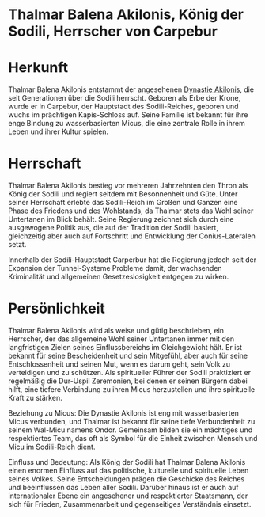 # Thalmar Balena Akilonis, König der Sodili, Herrscher von Carpebur

# Herkunft
Thalmar Balena Akilonis entstammt der angesehenen [Dynastie Akilonis](/content/Volk_/Lateralen_/Sodili/Politik/Dynastie_/Sodili-Familie_Akilonis/index.md), die seit Generationen über die Sodili herrscht. Geboren als Erbe der Krone, wurde er in Carpebur, der Hauptstadt des Sodili-Reiches, geboren und wuchs im prächtigen Kapis-Schloss auf. Seine Familie ist bekannt für ihre enge Bindung zu wasserbasierten Micus, die eine zentrale Rolle in ihrem Leben und ihrer Kultur spielen.

# Herrschaft
Thalmar Balena Akilonis bestieg vor mehreren Jahrzehnten den Thron als König der Sodili und regiert seitdem mit Besonnenheit und Güte. Unter seiner Herrschaft erlebte das Sodili-Reich im Großen und Ganzen eine Phase des Friedens und des Wohlstands, da Thalmar stets das Wohl seiner Untertanen im Blick behält. Seine Regierung zeichnet sich durch eine ausgewogene Politik aus, die auf der Tradition der Sodili basiert, gleichzeitig aber auch auf Fortschritt und Entwicklung der Conius-Lateralen setzt. 

Innerhalb der Sodili-Hauptstadt Carperbur hat die Regierung jedoch seit der Expansion der Tunnel-Systeme Probleme damit, der wachsenden Kriminalität und allgemeinen Gesetzeslosigkeit entgegen zu wirken. 

# Persönlichkeit
Thalmar Balena Akilonis wird als weise und gütig beschrieben, ein Herrscher, der das allgemeine Wohl seiner Untertanen immer mit den langfristigen Zielen seines Einflussbereichs im Gleichgewicht hält. Er ist bekannt für seine Bescheidenheit und sein Mitgefühl, aber auch für seine Entschlossenheit und seinen Mut, wenn es darum geht, sein Volk zu verteidigen und zu schützen. Als spiritueller Führer der Sodili praktiziert er regelmäßig die Dur-Uspil Zeremonien, bei denen er seinen Bürgern dabei hilft, eine tiefere Verbindung zu ihren Micus herzustellen und ihre spirituelle Kraft zu stärken.

Beziehung zu Micus:
Die Dynastie Akilonis ist eng mit wasserbasierten Micus verbunden, und Thalmar ist bekannt für seine tiefe Verbundenheit zu seinem Wal-Micu namens Ondor. Gemeinsam bilden sie ein mächtiges und respektiertes Team, das oft als Symbol für die Einheit zwischen Mensch und Micu im Sodili-Reich dient.

Einfluss und Bedeutung:
Als König der Sodili hat Thalmar Balena Akilonis einen enormen Einfluss auf das politische, kulturelle und spirituelle Leben seines Volkes. Seine Entscheidungen prägen die Geschicke des Reiches und beeinflussen das Leben aller Sodili. Darüber hinaus ist er auch auf internationaler Ebene ein angesehener und respektierter Staatsmann, der sich für Frieden, Zusammenarbeit und gegenseitiges Verständnis einsetzt.